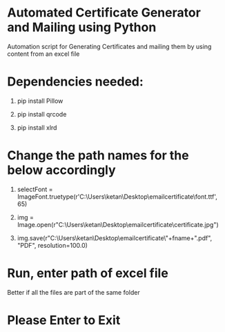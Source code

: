 # Automated Certificate Generator and Mailing using Python

Automation script for Generating Certificates and mailing them by using content from an excel file

# Dependencies needed:

1. pip install Pillow

2. pip install qrcode

3. pip install xlrd

# Change the path names for the below accordingly

1. selectFont = ImageFont.truetype(r'C:\Users\ketan\Desktop\emailcertificate\font.ttf', 65)

2. img = Image.open(r"C:\Users\ketan\Desktop\emailcertificate\certificate.jpg")

3. img.save(r"C:\Users\ketan\Desktop\emailcertificate\\"+fname+".pdf", "PDF", resolution=100.0)

# Run, enter path of excel file 
Better if all the files are part of the same folder

# Please Enter to Exit
